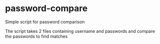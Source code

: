 # password-compare
Simple script for password comparison

The script takes 2 files containing username and passwords and compare the passwords to find matches
